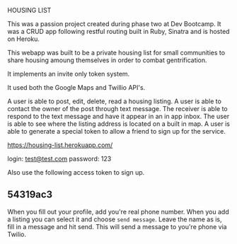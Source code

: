 HOUSING LIST

This was a passion project created during phase two at Dev Bootcamp. It was a CRUD app following restful routing built in Ruby, Sinatra and is hosted on Heroku. 

This webapp was built to be a private housing list for small communities to share housing amoung themselves in order to combat gentrification.

It implements an invite only token system. 

It used both the Google Maps and Twillio API's.

A user is able to post, edit, delete, read a housing listing. 
A user is able to contact the owner of the post through text message. 
The receiver is able to respond to the text message and have it appear in an in app inbox. 
The user is able to see where the listing address is located on a built in map. 
A user is able to generate a special token to allow a friend to sign up for the service. 

https://housing-list.herokuapp.com/

login: test@test.com
password: 123

Also use the following access token to sign up. 

## 54319ac3

When you fill out your profile, add you're real phone number. When you add a listing you can select it and choose `send message`. Leave the name as is, fill in a message and hit send. This will send a message to you're phone via Twilio.

